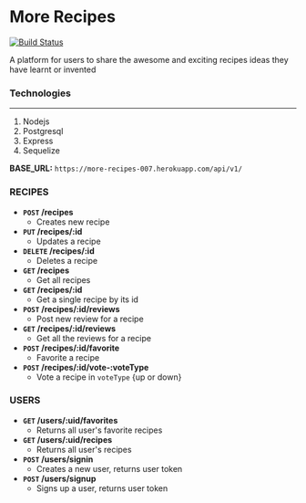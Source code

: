 # More Recipes 
[![Build Status](https://travis-ci.org/tobyleye/More-Recipes.svg?branch=develop)](https://travis-ci.org/tobyleye/More-Recipes)

A platform for users to share the awesome and exciting recipes ideas they have learnt or invented

### Technologies
-----

 1. Nodejs
 1. Postgresql
 1. Express
 1. Sequelize

**BASE_URL:** `https://more-recipes-007.herokuapp.com/api/v1/`

### RECIPES
- **`POST` /recipes**
  - Creates new recipe
- **`PUT` /recipes/:id**
  - Updates a recipe
- **`DELETE` /recipes/:id**
  - Deletes a recipe
- **`GET` /recipes**
  - Get all recipes
- **`GET` /recipes/:id**
  - Get a single recipe by its id
- **`POST` /recipes/:id/reviews**
  - Post new review for a recipe
- **`GET` /recipes/:id/reviews**
  - Get all the reviews for a recipe
- **`POST` /recipes/:id/favorite**
  - Favorite a recipe
- **`POST` /recipes/:id/vote-:voteType**
  - Vote a recipe in `voteType` {up or down}

### USERS

- **`GET` /users/:uid/favorites**
  - Returns all user's favorite recipes
- **`GET` /users/:uid/recipes**
  - Returns all user's recipes
- **`POST` /users/signin**
  - Creates a new user, returns user token
- **`POST` /users/signup**
  - Signs up a user, returns user token
